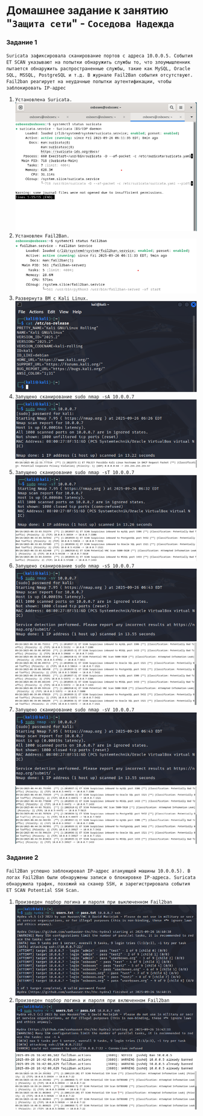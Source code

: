# Домашнее задание к занятию "`Защита сети`" - `Соседова Надежда`

### Задание 1

`Suricata зафиксировала сканирование портов с адреса 10.0.0.5. События ET SCAN указывают на попытки обнаружить службы то, что злоумышленник пытается обнаружить распространенные службы, такие как MySQL, Oracle SQL, MSSQL, PostgreSQL и т.д.
В журнале Fail2Ban события отсутствуют. Fail2ban реагирует на неудачные попытки аутентификации, чтобы заблокировать IP-адрес`

1. `Установлена Suricata.`
![Suricata](img/Suricata.png)
2. `Установлен Fail2Ban.`
![Fail2ban](img/Fail2ban.png)
3. `Развернута ВМ с Kali Linux.`
![Fail2ban](img/Kali.png)
4. `Запущено сканирование sudo nmap -sA 10.0.0.7`
![Fail2ban](img/Cканирование%20sudo%20nmap%20-sA.png)
![Fail2ban](img/Результаты%20сканирования%20sudo%20nmap%20-sA.png)
5. `Запущено сканирование sudo nmap -sT 10.0.0.7`
![Fail2ban](img/Сканирование%20sudo%20nmap%20-sT.png)
![Fail2ban](img/Рехзультаты%20сканирования%20sudo%20nmap%20-sT.png)
6. `Запущено сканирование sudo nmap -sS 10.0.0.7`
![Fail2ban](img/Сканирование%20sudo%20nmap%20-sV%2010.0.0.7.png)
![Fail2ban](img/Результаты%20сканирования%20sudo%20nmap%20-sS%2010.0.0.7.png)
7. `Запущено сканирование sudo nmap -sV 10.0.0.7`
 ![Fail2ban](img/Сканирование%20sudo%20nmap%20-sV%2010.0.0.7.png)
![Fail2ban](img/Результаты%20сканирования%20sudo%20nmap%20-sV%2010.0.0.7.png)

### Задание 2

`Fail2Ban успешно заблокировал IP-адрес атакующей машины 10.0.0.5). В логах Fail2Ban были обнаружены записи о блокировке IP-адреса. Suricata обнаружила трафик, похожий на сканер SSH, и зарегистрировала события ET SCAN Potential SSH Scan.`

1. `Произведен подбор логина и пароля при выключенном Fail2ban`
![Hydra1](img/Hydra_without%20fail2ban.png)
2. `Произведен подбор логина и пароля при включенном Fail2ban`
![Hydra2](img/Hydra_with%20fail2ban.png)
![Hydra2](img/Fail2ban_block.png)
![Hydra2](img/Suricata_log.png)